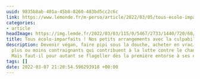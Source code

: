 ```yaml
---
uuid: 9835b8ab-401a-45b8-8260-483bd5cc2c6c
link: https://www.lemonde.fr/m-perso/article/2022/03/05/tous-ecolo-imparfaits-nos-petits-arrangements-avec-la-culpabilite-ecologique_6116228_4497916.html
categories:
- article
headImage: https://img.lemde.fr/2022/03/03/115/0/5467/2733/1440/720/60/0/302c5f1_1646319320629-p750m2100688.jpeg
title: Tous écolo-imparfaits ! Nos petits arrangements avec la culpabilité écologique
description: Devenir végan, faire pipi sous la douche, acheter en vrac… Des efforts
  plus ou moins contraignants qui contribuent à la lutte contre le changement climatique.
  Mais faut-il pour autant se flageller dès la première entorse à ses éco-principes ?
tags: []
date: 2022-03-07 21:20:54.596293918 +00:00
---
```

